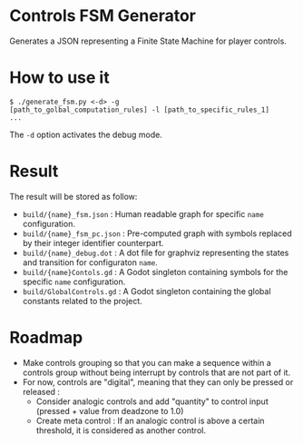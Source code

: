 # Controls FSM Generator

Generates a JSON representing a Finite State Machine for player controls.

# How to use it

<code>$ ./generate_fsm.py <-d> -g [path_to_golbal_computation_rules] -l [path_to_specific_rules_1] ...</code>

The <code>-d</code> option activates the debug mode.

# Result

The result will be stored as follow:
- <code>build/{name}_fsm.json</code> : Human readable graph for specific <code>name</code> configuration.
- <code>build/{name}_fsm_pc.json</code> : Pre-computed graph with symbols replaced by their integer identifier counterpart.
- <code>build/{name}_debug.dot</code> : A dot file for graphviz representing the states and transition for configuraton <code>name</code>.
- <code>build/{name}Contols.gd</code> : A Godot singleton containing symbols for the specific <code>name</code> configuration.
- <code>build/GlobalControls.gd</code> : A Godot singleton containing the global constants related to the project.

# Roadmap

- Make controls grouping so that you can make a sequence within a controls group without being interrupt by controls that are not part of it.
- For now, controls are "digital", meaning that they can only be pressed or released :
  - Consider analogic controls and add "quantity" to control input (pressed + value from deadzone to 1.0)
  - Create meta control : If an analogic control is above a certain threshold, it is considered as another control.
